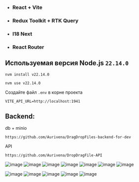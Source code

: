 - ### React + Vite
- ### Redux Toolkit + RTK Query
- ### I18 Next
- ### React Router

## Используемая версия Node.js `22.14.0`

```
nvm install v22.14.0
```

```
nvm use v22.14.0
```


Создайте файл `.env` в корне проекта
```
VITE_API_URL=http://localhost:1941
```


## Backend:

db + minio
```
https://github.com/Aurivena/DragDropFiles-backend-for-dev
```
API
```
https://github.com/Aurivena/DropDragFile-API
```

![image](https://github.com/user-attachments/assets/55c13e69-4a8a-4d1a-abfa-5d68c668959a)
![image](https://github.com/user-attachments/assets/e74d6436-b4b4-4bcc-b754-45e59820cadc)
![image](https://github.com/user-attachments/assets/17a774f3-6b7e-410b-be77-13c6385bc807)
![image](https://github.com/user-attachments/assets/0ee71146-5f88-49cb-a7d1-e980a1df5bb1)
![image](https://github.com/user-attachments/assets/8f387eb7-e17b-4851-b953-29f6d68ff3fa)
![image](https://github.com/user-attachments/assets/f960447a-fe35-4392-ac82-ac2529dae1ad)
![image](https://github.com/user-attachments/assets/1b4b8085-6d00-4559-88dd-1864ffd3939b)


![image](https://github.com/user-attachments/assets/c51a98ea-c7cb-40fc-a8a1-43f704e069f5)
![image](https://github.com/user-attachments/assets/76660985-d612-4c0b-a6d7-6d9d4623067c)
![image](https://github.com/user-attachments/assets/3a0c461a-92b7-4162-8ec1-26847548232f)
![image](https://github.com/user-attachments/assets/19e1b967-8cb7-4d26-bfc1-9aa7f048e082)
![image](https://github.com/user-attachments/assets/6e0687e7-5ffe-4fbf-bb2b-6e4f55494cbe)
